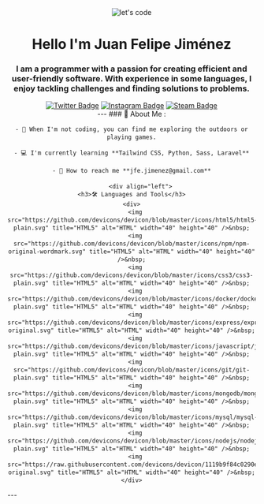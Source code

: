 <div id="header" align="center">
      <img
        src="https://media3.giphy.com/media/HscDLzkO8EOTmgkhQP/giphy.gif?cid=ecf05e47kuinw41zs9lx4d03wkw0fv6kphqmmzw9uilnwbjk&rid=giphy.gif&ct=g"
        alt="let's code"
        width="200"
      />
      <h1 align="center">Hello I'm Juan Felipe Jiménez</h1>
      <h3 align="center">
        I am a programmer with a passion for creating efficient and
        user-friendly software. With experience in some languages, I enjoy
        tackling challenges and finding solutions to problems.
      </h3>
   <div align="center">
      <a href="https://twitter.com/GranjGames" target="_blank">
      <img
        src="https://img.shields.io/twitter/url?color=black&label=twitter&logo=twitter&logoColor=blue&style=for-the-badge&url=https%3A%2F%2Ftwitter.com%2FGranjGames"
        alt="Twitter Badge"
      /></a>
      <a href="https://www.instagram.com/granj13/" target="_blank">
      <img
        src="https://img.shields.io/twitter/url?color=grey&label=instagram&logo=Instagram&style=for-the-badge&url=https%3A%2F%2Fwww.instagram.com%2Fgranj13%2F"
        alt="Instagram Badge"
      /></a>
      <a href="https://steamcommunity.com/id/GRAN-J" target="_blank">
      <img
        src="https://img.shields.io/twitter/url?color=grey&label=steam&logo=steam&style=for-the-badge&url=https%3A%2F%2Fsteamcommunity.com%2Fid%2FGRAN-J"
        alt="Steam Badge"
      /></a>
    </div>
---
    ### 🌊 About Me :

    - 👾 When I'm not coding, you can find me exploring the outdoors or playing games.

    - 💻 I'm currently learning **Tailwind CSS, Python, Sass, Laravel**

    - 📮 How to reach me **jfe.jimenez@gmail.com**
      
         <div align="left">
    <h3>🛠 Languages and Tools</h3>
    <div>
      <img src="https://github.com/devicons/devicon/blob/master/icons/html5/html5-plain.svg" title="HTML5" alt="HTML" width="40" height="40" />&nbsp;
      <img src="https://github.com/devicons/devicon/blob/master/icons/npm/npm-original-wordmark.svg" title="HTML5" alt="HTML" width="40" height="40" />&nbsp;
      <img src="https://github.com/devicons/devicon/blob/master/icons/css3/css3-plain.svg" title="HTML5" alt="HTML" width="40" height="40" />&nbsp;
      <img src="https://github.com/devicons/devicon/blob/master/icons/docker/docker-plain.svg" title="HTML5" alt="HTML" width="40" height="40" />&nbsp;
      <img src="https://github.com/devicons/devicon/blob/master/icons/express/express-original.svg" title="HTML5" alt="HTML" width="40" height="40" />&nbsp;
      <img src="https://github.com/devicons/devicon/blob/master/icons/javascript/javascript-plain.svg" title="HTML5" alt="HTML" width="40" height="40" />&nbsp;
      <img src="https://github.com/devicons/devicon/blob/master/icons/git/git-plain.svg" title="HTML5" alt="HTML" width="40" height="40" />&nbsp;
      <img src="https://github.com/devicons/devicon/blob/master/icons/mongodb/mongodb-plain.svg" title="HTML5" alt="HTML" width="40" height="40" />&nbsp;
      <img src="https://github.com/devicons/devicon/blob/master/icons/mysql/mysql-plain.svg" title="HTML5" alt="HTML" width="40" height="40" />&nbsp;
      <img src="https://github.com/devicons/devicon/blob/master/icons/nodejs/nodejs-plain.svg" title="HTML5" alt="HTML" width="40" height="40" />&nbsp;
      <img src="https://raw.githubusercontent.com/devicons/devicon/1119b9f84c0290e0f0b38982099a2bd027a48bf1/icons/react/react-original.svg" title="HTML5" alt="HTML" width="40" height="40" />&nbsp;
    </div>
</div>
---
